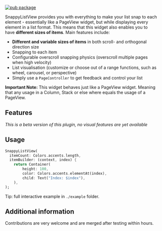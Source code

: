 [![pub package](https://img.shields.io/pub/v/snappy_list_view.svg)](https://pub.dev/packages/snappy_list_view)

SnappyListView provides you with everything to make your list snap to each element - essentially 
like a PageView widget, but while displaying every element in a list format. This means that
this widget also enables you to have **different sizes of items**. Main features include:

 - **Different and variable sizes of items** in both scroll- and orthogonal direction size
 - Snapping to each item
 - Configurable overscroll snapping physics (overscroll multiple pages when high velocity) 
 - List visualisation (customize or choose out of a range functions, such as wheel, carousel, or perspective)
 - Simply use a `PageController` to get feedback and control your list

**Important Note:** This widget behaves just like a PageView widget. 
Meaning that any usage in a Column, Stack or else where equals the usage of a PageView. 

## Features
 
*This is a beta version of this plugin, no visual features are yet available*

## Usage

```dart
SnappyListView(
  itemCount: Colors.accents.length,
  itemBuilder: (context, index) {
    return Container(
        height: 100,
        color: Colors.accents.elementAt(index),
        child: Text("Index: $index"),
    ),
);
```

Tip: full interactive example in `./example` folder.

## Additional information

Contributions are very welcome and are merged after testing within hours.